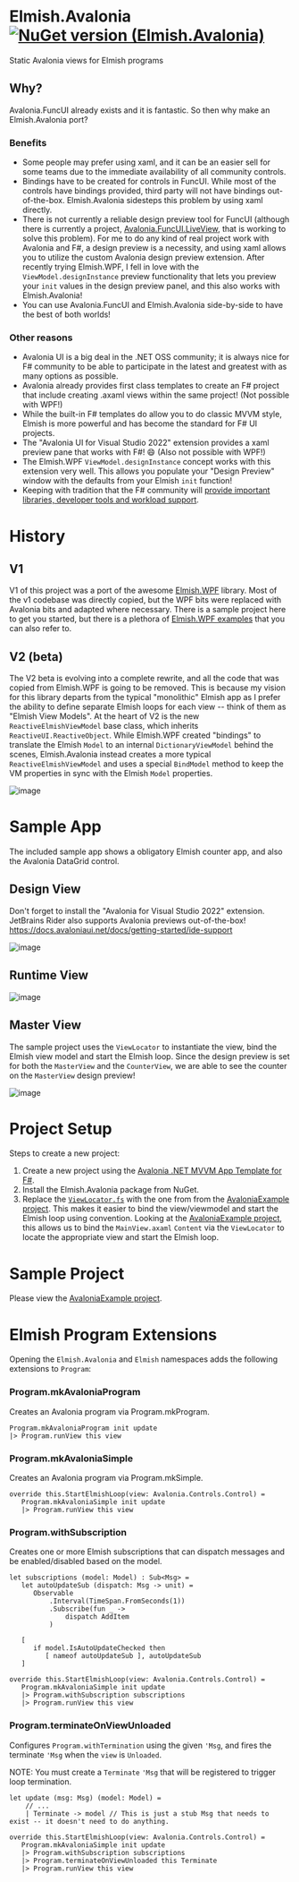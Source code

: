# Elmish.Avalonia [![NuGet version (Elmish.Avalonia)](https://img.shields.io/nuget/v/Elmish.Avalonia.svg?style=flat-square)](https://www.nuget.org/packages/Elmish.Avalonia/)
Static Avalonia views for Elmish programs

## Why?
Avalonia.FuncUI already exists and it is fantastic. So then why make an Elmish.Avalonia port?

### Benefits
* Some people may prefer using xaml, and it can be an easier sell for some teams due to the immediate availability of all community controls.
* Bindings have to be created for controls in FuncUI. While most of the controls have bindings provided, third party will not have bindings out-of-the-box. Elmish.Avalonia sidesteps this problem by using xaml directly.
* There is not currently a reliable design preview tool for FuncUI (although there is currently a project, [Avalonia.FuncUI.LiveView](https://github.com/SilkyFowl/Avalonia.FuncUI.LiveView), that is working to solve this problem). For me to do any kind of real project work with Avalonia and F#, a design preview is a necessity, and using xaml allows you to utilize the custom Avalonia design preview extension. After recently trying Elmish.WPF, I fell in love with the `ViewModel.designInstance` preview functionality that lets you preview your `init` values in the design preview panel, and this also works with Elmish.Avalonia!
* You can use Avalonia.FuncUI and Elmish.Avalonia side-by-side to have the best of both worlds!

### Other reasons
* Avalonia UI is a big deal in the .NET OSS community; it is always nice for F# community to be able to participate in the latest and greatest with as many options as possible.
* Avalonia already provides first class templates to create an F# project that include creating .axaml views within the same project! (Not possible with WPF!)
* While the built-in F# templates do allow you to do classic MVVM style, Elmish is more powerful and has become the standard for F# UI projects.
* The "Avalonia UI for Visual Studio 2022" extension provides a xaml preview pane that works with F#! 😄 (Also not possible with WPF!)
* The Elmish.WPF `ViewModel.designInstance` concept works with this extension very well. This allows you populate your "Design Preview" window with the defaults from your Elmish `init` function!
* Keeping with tradition that the F# community will [provide important libraries, developer tools and workload support](https://learn.microsoft.com/en-us/dotnet/fsharp/strategy).

# History
## V1
V1 of this project was a port of the awesome [Elmish.WPF](https://github.com/elmish/Elmish.WPF) library.
Most of the v1 codebase was directly copied, but the WPF bits were replaced with Avalonia bits and adapted where necessary.
There is a sample project here to get you started, but there is a plethora of [Elmish.WPF examples](https://github.com/elmish/Elmish.WPF/tree/master/src/Samples) that you can also refer to.

## V2 (beta)
The V2 beta is evolving into a complete rewrite, and all the code that was copied from Elmish.WPF is going to be removed.
This is because my vision for this library departs from the typical "monolithic" Elmish app as I prefer the ability to define separate Elmish loops for each view -- think of them as "Elmish View Models".
At the heart of V2 is the new `ReactiveElmishViewModel` base class, which inherits `ReactiveUI.ReactiveObject`. 
While Elmish.WPF created "bindings" to translate the Elmish `Model` to an internal `DictionaryViewModel` behind the scenes, Elmish.Avalonia instead creates a more typical `ReactiveElmishViewModel` and uses a special `BindModel` method to keep the VM properties in sync with the Elmish `Model` properties. 

![image](https://github.com/JordanMarr/Elmish.Avalonia/assets/1030435/8665e682-7bbb-484b-a50c-308b028f747b)


# Sample App
The included sample app shows a obligatory Elmish counter app, and also the Avalonia DataGrid control.

## Design View
Don't forget to install the "Avalonia for Visual Studio 2022" extension.
JetBrains Rider also supports Avalonia previews out-of-the-box!
https://docs.avaloniaui.net/docs/getting-started/ide-support

![image](https://user-images.githubusercontent.com/1030435/219173023-a47d5d9b-8926-4f9d-833b-1406661e1c82.png)

## Runtime View
![image](https://user-images.githubusercontent.com/1030435/219145003-b4168921-ddab-41bc-92ea-d3f432fbc844.png)

## Master View
The sample project uses the `ViewLocator` to instantiate the view, bind the Elmish view model and start the Elmish loop.
Since the design preview is set for both the `MasterView` and the `CounterView`, we are able to see the counter on the `MasterView` design preview!

![image](https://github.com/JordanMarr/Elmish.Avalonia/assets/1030435/e47e1662-b484-4524-b007-718f2d38d232)


# Project Setup

Steps to create a new project:

1) Create a new project using the [Avalonia .NET MVVM App Template for F#](https://github.com/AvaloniaUI/avalonia-dotnet-templates).
2) Install the Elmish.Avalonia package from NuGet.
3) Replace the [`ViewLocator.fs`](https://github.com/JordanMarr/Elmish.Avalonia/blob/main/src/Samples/AvaloniaExample/ViewLocator.fs) with the one from from the [AvaloniaExample project](https://github.com/JordanMarr/Elmish.Avalonia/tree/main/src/Samples/AvaloniaExample). This makes it easier to bind the view/viewmodel and start the Elmish loop using convention.
   Looking at the [AvaloniaExample project](https://github.com/JordanMarr/Elmish.Avalonia/tree/main/src/Samples/AvaloniaExample), this allows us to bind the `MainView.axaml` `Content` via the `ViewLocator` to locate the appropriate view and start the Elmish loop.

# Sample Project
Please view the [AvaloniaExample project](https://github.com/JordanMarr/Elmish.Avalonia/tree/v2-beta/src/Samples/AvaloniaExample).


# Elmish Program Extensions
Opening the `Elmish.Avalonia` and `Elmish` namespaces adds the following extensions to `Program`:

### Program.mkAvaloniaProgram
Creates an Avalonia program via Program.mkProgram.

```F#
Program.mkAvaloniaProgram init update
|> Program.runView this view
```

### Program.mkAvaloniaSimple
Creates an Avalonia program via Program.mkSimple.

```F#
override this.StartElmishLoop(view: Avalonia.Controls.Control) = 
   Program.mkAvaloniaSimple init update
   |> Program.runView this view
```

### Program.withSubscription
Creates one or more Elmish subscriptions that can dispatch messages and be enabled/disabled based on the model.

```F#
let subscriptions (model: Model) : Sub<Msg> =
   let autoUpdateSub (dispatch: Msg -> unit) = 
      Observable
          .Interval(TimeSpan.FromSeconds(1))
          .Subscribe(fun _ -> 
              dispatch AddItem
          )

   [
      if model.IsAutoUpdateChecked then
         [ nameof autoUpdateSub ], autoUpdateSub
   ]

```
```F#
override this.StartElmishLoop(view: Avalonia.Controls.Control) = 
   Program.mkAvaloniaSimple init update
   |> Program.withSubscription subscriptions
   |> Program.runView this view
```

### Program.terminateOnViewUnloaded
Configures `Program.withTermination` using the given `'Msg`, and fires the terminate `'Msg` when the `view` is `Unloaded`.

NOTE: You must create a `Terminate` `'Msg` that will be registered to trigger loop termination.

```F#
let update (msg: Msg) (model: Model) =
    // ...
    | Terminate -> model // This is just a stub Msg that needs to exist -- it doesn't need to do anything.
```

```F#
override this.StartElmishLoop(view: Avalonia.Controls.Control) = 
   Program.mkAvaloniaSimple init update
   |> Program.withSubscription subscriptions
   |> Program.terminateOnViewUnloaded this Terminate
   |> Program.runView this view
```

